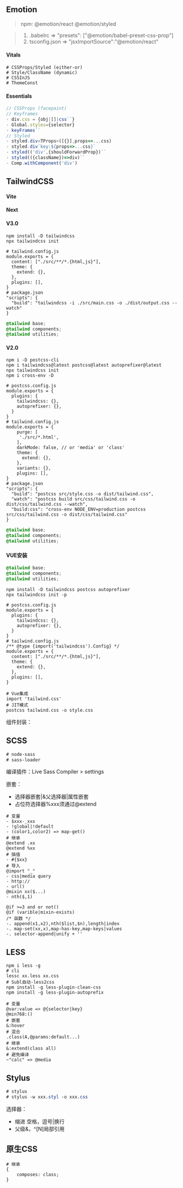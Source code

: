 ## Emotion

> npm: @emotion/react  @emotion/styled

> 1. .babelrc =>  "presets": ["@emotion/babel-preset-css-prop"]
> 2. tsconfig.json =>  "jsxImportSource":"@emotion/react"

#### Vitals

```shell
# CSSProps/Styled (either-or)
# Style/ClassName (dynamic)
# CSSInJS
# ThemeConst
```

#### Essentials

```ts
// CSSProps (facepaint)
// Keyframes
- div.css = {obj|[]|css``}
- Global.styles={selector}
- keyFrames``
// Styled
- styled.div<TProps>([{}],props=>...css)
- styled.div`key:${props=>...css}`
- styled(('div',{shouldForwardProp})``
- styled(({className})=>div)``
- Comp.withComponent('div')
```

## TailwindCSS

#### Vite

#### Next

#### V3.0

```shell
npm install -D tailwindcss
npx tailwindcss init
```

```shell
# tailwind.config.js
module.exports = {
  content: ["./src/**/*.{html,js}"],
  theme: {
    extend: {},
  },
  plugins: [],
}
# package.json
"scripts": {
  "build": "tailwindcss -i ./src/main.css -o ./dist/output.css --watch"
}
```

```css
@tailwind base;
@tailwind components;
@tailwind utilities;
```

#### V2.0

```shell
npm i -D postcss-cli
npm i tailwindcss@latest postcss@latest autoprefixer@latest
npx tailwindcss init
npm i cross-env -D
```

```shell
# postcss.config.js
module.exports = {
  plugins: {
    tailwindcss: {},
    autoprefixer: {},
  }
}
# tailwind.config.js
module.exports = {
    purge: [
     './src/*.html',
    ],
    darkMode: false, // or 'media' or 'class'
    theme: {
      extend: {},
    },
    variants: {},
    plugins: [],
}
# package.json
"scripts": {
  "build": "postcss src/style.css -o dist/tailwind.css",
  "watch": "postcss build src/css/tailwind.css -o dist/css/tailwind.css --watch",
  "build:css": "cross-env NODE_ENV=production postcss src/css/tailwind.css -o dist/css/tailwind.css"
}
```

```css
@tailwind base;
@tailwind components;
@tailwind utilities;
```

#### VUE安装

```css
@tailwind base;
@tailwind components;
@tailwind utilities;
```

```shell
npm install -D tailwindcss postcss autoprefixer
npx tailwindcss init -p
```

```shell
# postcss.config.js
module.exports = {
  plugins: {
    tailwindcss: {},
    autoprefixer: {},
  }
}
# tailwind.config.js
/** @type {import('tailwindcss').Config} */
module.exports = {
  content: ["./src/**/*.{html,js}"],
  theme: {
    extend: {},
  },
  plugins: [],
}
```

~~~shell
# Vue集成
import 'tailwind.css'
# JIT模式
postcss tailwind.css -o style.css
~~~

组件封装：

## SCSS

```css
# node-sass
# sass-loader
```

编译插件：Live Sass Compiler > settings

嵌套：

- 选择器嵌套|&父选择器|属性嵌套
- 占位符选择器%xxx须通过@extend

~~~shell
# 变量
- $xxx-_xxx
- !global|!default
- (color1,color2) => map-get()
# 继承
@extend .xx
@extend %xx
# 插值
- #{$xx}
# 导入
@import "_"
- css|media query
- http://
- url()
@mixin xx($...)
- nth($,1)

@if >=3 and or not()
@if (varible|mixin-exists)
/* 函数 */
-. append(x1,x2),nth($list,$n),length|index
-. map-set(xx,x),map-has-key,map-keys|values
-. selector-append|unify + ''
~~~

## LESS

```shell
npm i less -g 
# cli
lessc xx.less xx.css
# Subl自动-less2css
npm install -g less-plugin-clean-css
npm install -g less-plugin-autoprefix
```

```shell
# 变量
@var:value => @{selector|key}
@min768:()
# 嵌套
&:hover
# 混合
.class(A,@params:default...)
# 继承
&:extend(class all)
# 避免编译
~"calc" => @media
```

## Stylus

```css
# stylus
# stylus -w xxx.styl -o xxx.css
```

选择器：

- 缩进 空格，逗号|换行
- 父级&，^[N]局部引用

## 原生CSS

```shell
# 继承
{
    composes: class;
}
```

